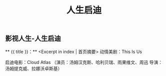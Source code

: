 ﻿---
title: 人生启迪
tags: 影视人生
categories: 个人随笔
---
## 影视人生-人生启迪
** {{ title }}：** <Excerpt in index | 首页摘要>
动情美剧：This Is Us

启迪电影：Cloud Atlas （演员：汤姆汉克斯、哈利贝瑞、雨果维文、周迅  导演：汤姆提克威、拉娜沃卓斯基）
